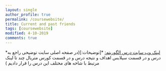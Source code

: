 ```yaml
---
layout: single
author_profile: true
permalink: /coursewebsite/
title: Current and past friends
tags: [coursewebsite]
modified: 4-10-2019
comments: true
---
```

*[لینک وب سایت درس الگوریتم:](https://sarina-sh.github.io/course_algorithm/syllabus/)
*[توضیحات:](در صفحه اصلی سایت توضیحی راجع به درس و در قسمت سیلابس اهداف و نتیجه درس و در قسمت کورس متریال چند تا  لینک مرتبط با شاخه های مختلف این درس را قرار دادیم )